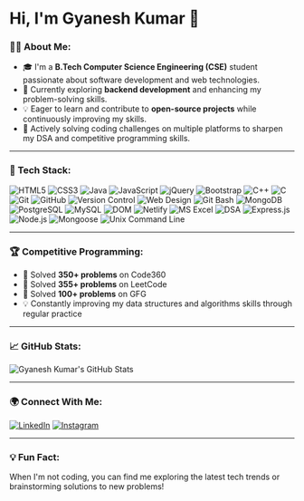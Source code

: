# Hi, I'm Gyanesh Kumar 👋

### 👨‍💻 About Me:
- 🎓 I'm a **B.Tech Computer Science Engineering (CSE)** student passionate about software development and web technologies.
- 🌱 Currently exploring **backend development** and enhancing my problem-solving skills.
- 💡 Eager to learn and contribute to **open-source projects** while continuously improving my skills.
- 🚀 Actively solving coding challenges on multiple platforms to sharpen my DSA and competitive programming skills.

---

### 🔧 Tech Stack:
![HTML5](https://img.shields.io/badge/-HTML5-E34F26?style=flat&logo=html5&logoColor=fff)
![CSS3](https://img.shields.io/badge/-CSS3-1572B6?style=flat&logo=css3&logoColor=fff)
![Java](https://img.shields.io/badge/-Java-007396?style=flat&logo=java&logoColor=fff)
![JavaScript](https://img.shields.io/badge/-JavaScript-F7DF1E?style=flat&logo=javascript&logoColor=333)
![jQuery](https://img.shields.io/badge/-jQuery-0769AD?style=flat&logo=jquery&logoColor=fff)
![Bootstrap](https://img.shields.io/badge/-Bootstrap-563D7C?style=flat&logo=bootstrap&logoColor=fff)
![C++](https://img.shields.io/badge/-C++-00599C?style=flat&logo=c%2B%2B&logoColor=fff)
![C](https://img.shields.io/badge/-C-A8B9CC?style=flat&logo=c&logoColor=fff)
![Git](https://img.shields.io/badge/-Git-F05032?style=flat&logo=git&logoColor=fff)
![GitHub](https://img.shields.io/badge/-GitHub-181717?style=flat&logo=github)
![Version Control](https://img.shields.io/badge/-Version%20Control-333333?style=flat&logo=git)
![Web Design](https://img.shields.io/badge/-Web%20Design-333333?style=flat&logo=design)
![Git Bash](https://img.shields.io/badge/-Git%20Bash-4EAA25?style=flat&logo=gnu-bash&logoColor=fff)
![MongoDB](https://img.shields.io/badge/-MongoDB-47A248?style=flat&logo=mongodb&logoColor=fff)
![PostgreSQL](https://img.shields.io/badge/-PostgreSQL-336791?style=flat&logo=postgresql&logoColor=fff)
![MySQL](https://img.shields.io/badge/-MySQL-4479A1?style=flat&logo=mysql&logoColor=fff)
![DOM](https://img.shields.io/badge/-DOM-333333?style=flat&logo=web&logoColor=fff)
![Netlify](https://img.shields.io/badge/-Netlify-00C7B7?style=flat&logo=netlify&logoColor=fff)
![MS Excel](https://img.shields.io/badge/-MS%20Excel-217346?style=flat&logo=microsoft-excel&logoColor=fff)
![DSA](https://img.shields.io/badge/-DSA-333333?style=flat&logo=algorithm)
![Express.js](https://img.shields.io/badge/-Express.js-333333?style=flat&logo=express)
![Node.js](https://img.shields.io/badge/-Node.js-339933?style=flat&logo=node.js&logoColor=fff)
![Mongoose](https://img.shields.io/badge/-Mongoose-880000?style=flat&logo=data)
![Unix Command Line](https://img.shields.io/badge/-Unix%20Commands-333333?style=flat&logo=unix)


---

### 🏆 Competitive Programming:
- 🔹 Solved **350+ problems** on Code360
- 🔹 Solved **355+ problems** on LeetCode
- 🔹 Solved **100+ problems** on GFG
- 💡 Constantly improving my data structures and algorithms skills through regular practice

---

### 📈 GitHub Stats:

![Gyanesh Kumar's GitHub Stats](https://github-readme-stats.vercel.app/api?username=your-username&show_icons=true&theme=radical)

---

### 🌍 Connect With Me:

[![LinkedIn](https://img.shields.io/badge/-LinkedIn-0A66C2?style=flat&logo=linkedin&logoColor=fff)](https://www.linkedin.com/in/gyanesh-kumar-a73114213/)
[![Instagram](https://img.shields.io/badge/-Instagram-E4405F?style=flat&logo=instagram&logoColor=fff)](https://www.instagram.com/gyanesh100/)

---

### 💡 Fun Fact:
When I'm not coding, you can find me exploring the latest tech trends or brainstorming solutions to new problems!
